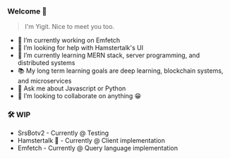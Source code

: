 ### Welcome 🦊

> I'm Yigit. Nice to meet you too.

- 🔭 I’m currently working on Emfetch
- 🤔 I’m looking for help with Hamstertalk's UI
- 🌱 I’m currently learning MERN stack, server programming, and distributed systems
- 📚 My long term learning goals are deep learning, blockchain systems, and microservices
- 💬 Ask me about Javascript or Python
- 👯 I’m looking to collaborate on anything 😁

### 🛠 WIP

- SrsBotv2 - Currently @ Testing
- Hamstertalk 🐹 - Currently @ Client implementation
- Emfetch - Currently @ Query language implementation

<!--
**HawkBrave/HawkBrave** is a ✨ _special_ ✨ repository because its `README.md` (this file) appears on your GitHub profile.

Here are some ideas to get you started:

- 🔭 I’m currently working on ...
- 🌱 I’m currently learning ...
- 👯 I’m looking to collaborate on ...
- 🤔 I’m looking for help with ...
- 💬 Ask me about ...
- 📫 How to reach me: ...
- 😄 Pronouns: ...
- ⚡ Fun fact: ...
-->
